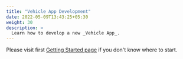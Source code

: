 ```yaml
---
title: "Vehicle App Development"
date: 2022-05-09T13:43:25+05:30
weight: 30
description: >
  Learn how to develop a new _Vehicle App_.
---
```


Please visit first [Getting Started page](/docs/tutorials/quickstart/) if you don't know where to start.
